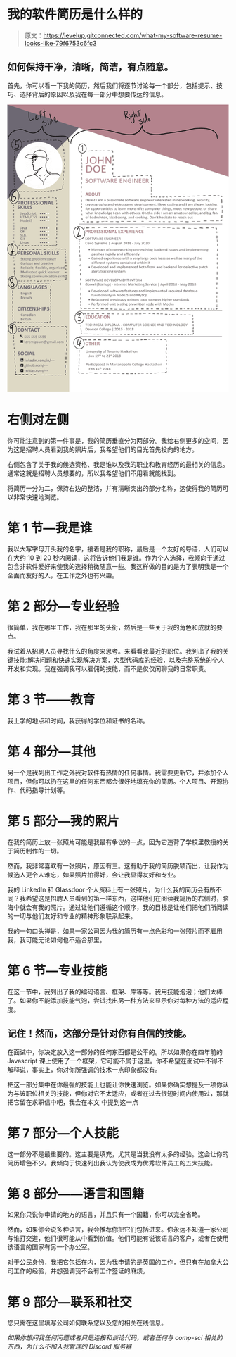 # 我的软件简历是什么样的

> 原文：<https://levelup.gitconnected.com/what-my-software-resume-looks-like-79f6753c6fc3>

## 如何保持干净，清晰，简洁，有点随意。

首先，你可以看一下我的简历，然后我们将逐节讨论每一个部分，包括提示、技巧、选择背后的原因以及我在每一部分中想要传达的信息。

![](img/dafc4a6190036f24a7df903e548ac9b1.png)

# 右侧对左侧

你可能注意到的第一件事是，我的简历垂直分为两部分。我给右侧更多的空间，因为这是招聘人员看到我的照片后，我希望他们的目光首先投向的地方。

右侧包含了关于我的候选资格、我是谁以及我的职业和教育经历的最相关的信息。通常这就是招聘人员想要的，所以我希望他们不用看就能找到。

将简历一分为二，保持右边的整洁，并有清晰突出的部分名称，这使得我的简历可以非常快速地浏览。

# 第 1 节—我是谁

我以大写字母开头我的名字，接着是我的职称，最后是一个友好的导语，人们可以在大约 10 到 20 秒内阅读，这将告诉他们我是谁。作为个人选择，我倾向于通过包含非软件爱好来使我的选择稍微随意一些。我这样做的目的是为了表明我是一个全面而友好的人，在工作之外也有兴趣。

# 第 2 部分—专业经验

很简单，我在哪里工作，我在那里的头衔，然后是一些关于我的角色和成就的要点。

我试着从招聘人员寻找什么的角度来思考。来看看我最近的职位。我列出了我的关键技能:解决问题和快速实现解决方案，大型代码库的经验，以及完整系统的个人开发和实现。我在强调我可以雇佣的技能，而不是仅仅闲聊我的日常职责。

# 第 3 节——教育

我上学的地点和时间，我获得的学位和证书的名称。

# 第 4 部分—其他

另一个是我列出工作之外我对软件有热情的任何事情。我需要更新它，并添加个人项目，但你可以扔在这里的任何东西都会很好地填充你的简历。个人项目、开源协作、代码指导计划等。

# 第 5 部分—我的照片

在我的简历上放一张照片可能是我最有争议的一点，因为它违背了学校里教授的关于简历制作的一切。

然而，我非常喜欢有一张照片，原因有三。这有助于我的简历脱颖而出，让我作为候选人更令人难忘，如果照片拍得好，会让我显得友好和专业。

我的 LinkedIn 和 Glassdoor 个人资料上有一张照片，为什么我的简历会有所不同？我希望这是招聘人员看到的第一样东西，这样他们在阅读我简历的右侧时，脑海中就会有我的照片。通过让他们遵循这个顺序，我的目标是让他们把他们所阅读的一切与他们友好和专业的精神形象联系起来。

我的一句口头禅是，如果一家公司因为我的简历有一点色彩和一张照片而不雇用我，我可能无论如何也不适合那里。

# 第 6 节—专业技能

在这一节中，我列出了我的编码语言、框架、库等等。我用技能泡泡；他们太棒了。如果你不能添加技能气泡，尝试找出另一种方法来显示你对每种方法的适应程度。

## 记住！然而，这部分是针对你有自信的技能。

在面试中，你决定放入这一部分的任何东西都是公平的。所以如果你在四年前的 Javascript 课上使用了一个框架，它可能不属于这里。你不希望在面试中不得不解释说，事实上，你对你所强调的技术一点印象都没有。

把这一部分集中在你最强的技能上也能让你快速浏览。如果你确实想提及一项你认为与该职位相关的技能，但你对它不太适应，或者在过去很短时间内使用过，那就把它留在求职信中吧，我会在本文 中提到这一点

# 第 7 部分—个人技能

这一部分不是最重要的。这主要是填充，尤其是当我没有太多的经验。这会让你的简历增色不少。我倾向于快速列出我认为使我成为优秀软件员工的五大技能。

# 第 8 部分——语言和国籍

如果你只说你申请的地方的语言，并且只有一个国籍，你可以完全省略。

然而，如果你会说多种语言，我会推荐你把它们包括进来。你永远不知道一家公司与谁打交道，他们很可能从中看到价值。他们可能有说该语言的客户，或者在使用该语言的国家有另一个办公室。

对于公民身份，我把它包括在内，因为我申请的是英国的工作，但只有在加拿大公司工作的经验，并想强调我不会有工作签证的麻烦。

# 第 9 部分—联系和社交

您只需在这里填写公司如何联系您以及您的相关在线信息。

*如果你想问我任何问题或者只是连接和谈论代码，或者任何与 comp-sci 相关的东西，为什么不加入我管理的 Discord 服务器*[](https://discord.gg/ssJTQzZyT3)